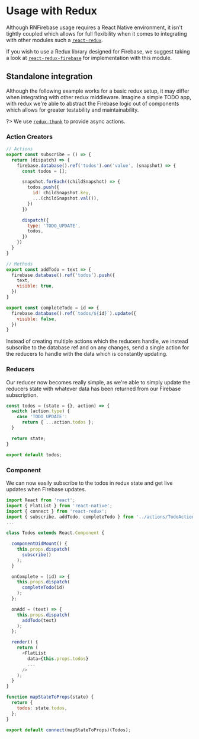 # Usage with Redux

Although RNFirebase usage requires a React Native environment, it isn't tightly coupled which allows for full flexibility
when it comes to integrating with other modules such a [`react-redux`](https://github.com/reactjs/react-redux).

If you wish to use a Redux library designed for Firebase, we suggest taking a look at [`react-redux-firebase`](http://docs.react-redux-firebase.com/history/v2.0.0/docs/recipes/react-native.html)
for implementation with this module.

## Standalone integration

Although the following example works for a basic redux setup, it may differ when integrating with other redux middleware.
Imagine a simple TODO app, with redux we're able to abstract the Firebase logic out of components which allows for greater
testability and maintainability.

?> We use [`redux-thunk`](https://github.com/gaearon/redux-thunk) to provide async actions.

### Action Creators

```js
// Actions
export const subscribe = () => {
  return (dispatch) => {
    firebase.database().ref('todos').on('value', (snapshot) => {
      const todos = [];

      snapshot.forEach((childSnapshot) => {
        todos.push({
          id: childSnapshot.key,
          ...(childSnapshot.val()),
        })
      })

      dispatch({
        type: 'TODO_UPDATE',
        todos,
      })
    })
  }
}

// Methods
export const addTodo = text => {
  firebase.database().ref('todos').push({
    text,
    visible: true,
  })
}

export const completeTodo = id => {
  firebase.database().ref(`todos/${id}`).update({
    visible: false,
  })
}

```

Instead of creating multiple actions which the reducers handle, we instead subscribe to the database ref and on any changes,
send a single action for the reducers to handle with the data which is constantly updating.

### Reducers

Our reducer now becomes really simple, as we're able to simply update the reducers state with whatever data has been returned
from our Firebase subscription.

```js
const todos = (state = {}, action) => {
  switch (action.type) {
    case 'TODO_UPDATE':
      return { ...action.todos };
  }

  return state;
}

export default todos;
```

### Component

We can now easily subscribe to the todos in redux state and get live updates when Firebase updates.

```js
import React from 'react';
import { FlatList } from 'react-native';
import { connect } from 'react-redux';
import { subscribe, addTodo, completeTodo } from '../actions/TodoActions.js';
...

class Todos extends React.Component {

  componentDidMount() {
    this.props.dispatch(
      subscribe()
    );
  }

  onComplete = (id) => {
    this.props.dispatch(
      completeTodo(id)
    );
  };

  onAdd = (text) => {
    this.props.dispatch(
      addTodo(text)
    );
  };

  render() {
    return (
      <FlatList
        data={this.props.todos}
        ...
      />
    );
  }
}

function mapStateToProps(state) {
  return {
    todos: state.todos,
  };
}

export default connect(mapStateToProps)(Todos);
```
